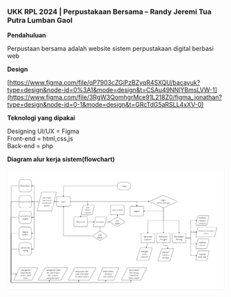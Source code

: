 ### UKK RPL 2024 | Perpustakaan Bersama – Randy Jeremi Tua Putra Lumban Gaol

**Pendahuluan** 

Perpustaan bersama adalah website sistem perpustakaan digital berbasi web

**Design**

[https://www.figma.com/file/qP7903cZGiPzBZyqR4SXQU/bacayuk?type=design&node-id=0%3A1&mode=design&t=CSAu49NNlYBmsLVW-1](https://www.figma.com/file/3RgW3QomhgrMce91L218Z0/figma_jonathan?type=design&node-id=0-1&mode=design&t=GRcTdG5aRSLL4xXV-0)

**Teknologi yang dipakai** 

Designing UI/UX = Figma <br/>
Front-end = html,css,js <br/>
Back-end = php <br/>

**Diagram alur kerja sistem(flowchart)**

![](flowchartukkperpus.jpg)

